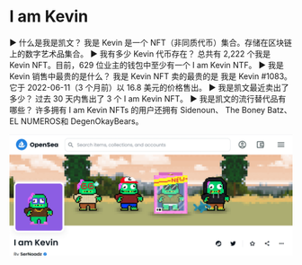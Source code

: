 # I am Kevin

▶ 什么是我是凯文？
我是 Kevin 是一个 NFT（非同质代币）集合。存储在区块链上的数字艺术品集合。
▶ 我有多少 Kevin 代币存在？
总共有 2,222 个我是 Kevin NFT。目前，629 位业主的钱包中至少有一个 I am Kevin NTF。
▶ 我是 Kevin 销售中最贵的是什么？
我是 Kevin NFT 卖的最贵的是 我是 Kevin #1083。它于 2022-06-11（3 个月前）以 16.8 美元的价格售出。
▶ 我是凯文最近卖出了多少？
过去 30 天内售出了 3 个 I am Kevin NFT。
▶ 我是凯文的流行替代品有哪些？
许多拥有 I am Kevin NFTs 的用户还拥有 Sidenoun、 The Boney Batz、 EL NUMEROS和 DegenOkayBears。

![nft](01.png)


